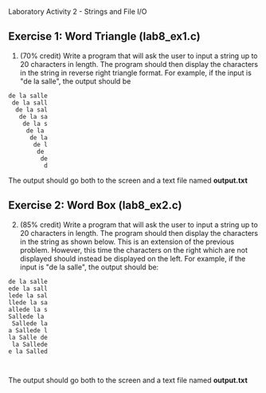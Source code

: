 Laboratory Activity 2 - Strings and File I/O

## Exercise 1: Word Triangle (lab8_ex1.c)

1. (70% credit) Write a program that will ask the user to input a string up to 20 characters in length. The program should then display the characters in the string in reverse right triangle format. For example, if the input is "de la salle", the output should be

```
de la salle
 de la sall
  de la sal
   de la sa
    de la s
     de la 
      de la
       de l
        de 
         de
          d
```

The output should go both to the screen and a text file named **output.txt**

## Exercise 2: Word Box (lab8_ex2.c)

2. (85% credit) Write a program that will ask the user to input a string up to 20 characters in length. The program should then display the characters in the string as shown below. This is an extension of the previous problem. However, this time the characters on the right which are not displayed should instead be displayed on the left. For example, if the input is "de la salle", the output should be: 

```
de la salle
ede la sall
lede la sal
llede la sa
allede la s
Sallede la 
 Sallede la
a Sallede l
la Salle de
 la Sallede
e la Salled

									
```

The output should go both to the screen and a text file named **output.txt**

